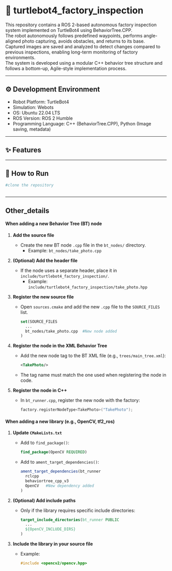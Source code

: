 # 🤖 turtlebot4_factory_inspection
  This repository contains a ROS 2-based autonomous factory inspection system implemented on TurtleBot4 using BehaviorTree.CPP.     
  The robot autonomously follows predefined waypoints, performs angle-aligned photo capturing, avoids obstacles, and returns to its base.     
  Captured images are saved and analyzed to detect changes compared to previous inspections, enabling long-term monitoring of factory environments.       
  The system is developed using a modular C++ behavior tree structure and follows a bottom-up, Agile-style implementation process.

  ---

  ## ⚙️ Development Environment

- Robot Platform: TurtleBot4
- Simulation: Webots
- OS: Ubuntu 22.04 LTS
- ROS Version: ROS 2 Humble
- Programming Language: C++ (BehaviorTree.CPP), Python (Image saving, metadata)


---

## ✨ Features





---

## 🚀 How to Run

```bash
#clone the repository



```
---
## Other_details
####  When adding a new Behavior Tree (BT) node

1. **Add the source file**
   - Create the new BT node `.cpp` file in the `bt_nodes/` directory.
     - Example: `bt_nodes/take_photo.cpp`

2. **(Optional) Add the header file**
   - If the node uses a separate header, place it in `include/turtlebot4_factory_inspection/`.
     - Example: `include/turtlebot4_factory_inspection/take_photo.hpp`

3. **Register the new source file**
   - Open `sources.cmake` and add the new `.cpp` file to the `SOURCE_FILES` list.
     ```cmake
     set(SOURCE_FILES
       ...
       bt_nodes/take_photo.cpp  #New node added
     )
     ```

4. **Register the node in the XML Behavior Tree**
   - Add the new node tag to the BT XML file (e.g., `trees/main_tree.xml`):
     ```xml
     <TakePhoto/>
     ```
   - The tag name must match the one used when registering the node in code.

5. **Register the node in C++**
   - In `bt_runner.cpp`, register the new node with the factory:
     ```cpp
     factory.registerNodeType<TakePhoto>("TakePhoto");
     ```

#### When adding a new library (e.g., OpenCV, tf2_ros)

1. **Update `CMakeLists.txt`**

   - Add to `find_package()`:
     ```cmake
     find_package(OpenCV REQUIRED)
     ```

   - Add to `ament_target_dependencies()`:
     ```cmake
     ament_target_dependencies(bt_runner
       rclcpp
       behaviortree_cpp_v3
       OpenCV   #New dependency added
     )
     ```

2. **(Optional) Add include paths**
   - Only if the library requires specific include directories:
     ```cmake
     target_include_directories(bt_runner PUBLIC
       ...
       ${OpenCV_INCLUDE_DIRS}
     )
     ```

3. **Include the library in your source file**
   - Example:
     ```cpp
     #include <opencv2/opencv.hpp>
     ```
